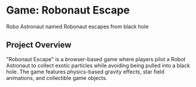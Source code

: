 # Game: Robonaut Escape

Robo Astronaut named Robonaut escapes from black hole

## Project Overview
"Robonaut Escape" is a browser-based game where players pilot a Robot Astronaut to collect exotic particles while avoiding being pulled into a black hole.
The game features physics-based gravity effects, star field animations, and collectible game objects.
